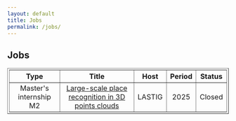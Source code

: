 ```yaml
---
layout: default
title: Jobs
permalink: /jobs/
---
```

<h2> Jobs</h2>

<table width="80%" border="1" cellspacing="2" style="text-align: center; vertical-align: middle; padding:3;">
<tr>
    <th>Type</th>
    <th>Title</th>
    <th>Host</th>
    <th>Period</th>
    <th>Status</th>
</tr>
<tr>
	<td>Master's internship M2</td>
	<td><a href="../docs/sujet_stage_2025-Loc3D-ext-EN.pdf" target=new>Large-scale place recognition in 3D points clouds</a></td>
	<td>LASTIG</td>
	<td>2025</td>
	<td>Closed</td>
</tr>
<table>
